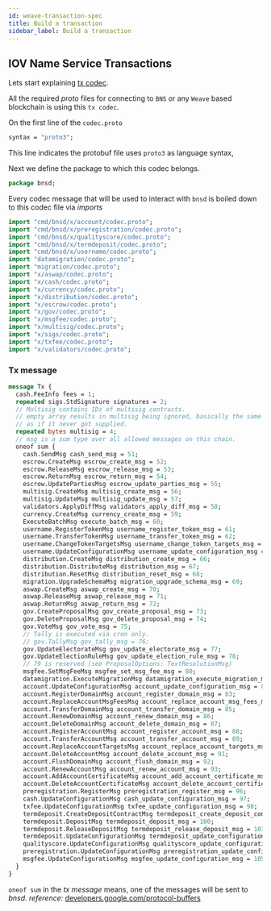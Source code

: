 ```yaml
---
id: weave-transaction-spec
title: Build a transaction
sidebar_label: Build a transaction
---
```


## IOV Name Service Transactions

Lets start explaining [tx codec](https://github.com/iov-one/weave/blob/master/spec/proto/cmd/bnsd/app/codec.proto).

All the required _proto_ files for connecting to `BNS` or any `Weave` based blockchain is using this `tx codec`.

On the first line of the `codec.proto`

```protobuf
syntax = "proto3";
```

This line indicates the protobuf file uses `proto3` as language syntax,

Next we define the package to which this codec belongs.

```protobuf
package bnsd;
```

Every codec message that will be used to interact with `bnsd` is boiled down to this codec file via _imports_

```protobuf
import "cmd/bnsd/x/account/codec.proto";
import "cmd/bnsd/x/preregistration/codec.proto";
import "cmd/bnsd/x/qualityscore/codec.proto";
import "cmd/bnsd/x/termdeposit/codec.proto";
import "cmd/bnsd/x/username/codec.proto";
import "datamigration/codec.proto";
import "migration/codec.proto";
import "x/aswap/codec.proto";
import "x/cash/codec.proto";
import "x/currency/codec.proto";
import "x/distribution/codec.proto";
import "x/escrow/codec.proto";
import "x/gov/codec.proto";
import "x/msgfee/codec.proto";
import "x/multisig/codec.proto";
import "x/sigs/codec.proto";
import "x/txfee/codec.proto";
import "x/validators/codec.proto";
```

### Tx message

```protobuf
message Tx {
  cash.FeeInfo fees = 1;
  repeated sigs.StdSignature signatures = 2;
  // Multisig contains IDs of multisig contracts.
  // empty array results in multisig being ignored, basically the same behaviour
  // as if it never got supplied.
  repeated bytes multisig = 4;
  // msg is a sum type over all allowed messages on this chain.
  oneof sum {
    cash.SendMsg cash_send_msg = 51;
    escrow.CreateMsg escrow_create_msg = 52;
    escrow.ReleaseMsg escrow_release_msg = 53;
    escrow.ReturnMsg escrow_return_msg = 54;
    escrow.UpdatePartiesMsg escrow_update_parties_msg = 55;
    multisig.CreateMsg multisig_create_msg = 56;
    multisig.UpdateMsg multisig_update_msg = 57;
    validators.ApplyDiffMsg validators_apply_diff_msg = 58;
    currency.CreateMsg currency_create_msg = 59;
    ExecuteBatchMsg execute_batch_msg = 60;
    username.RegisterTokenMsg username_register_token_msg = 61;
    username.TransferTokenMsg username_transfer_token_msg = 62;
    username.ChangeTokenTargetsMsg username_change_token_targets_msg = 63;
    username.UpdateConfigurationMsg username_update_configuration_msg = 64;
    distribution.CreateMsg distribution_create_msg = 66;
    distribution.DistributeMsg distribution_msg = 67;
    distribution.ResetMsg distribution_reset_msg = 68;
    migration.UpgradeSchemaMsg migration_upgrade_schema_msg = 69;
    aswap.CreateMsg aswap_create_msg = 70;
    aswap.ReleaseMsg aswap_release_msg = 71;
    aswap.ReturnMsg aswap_return_msg = 72;
    gov.CreateProposalMsg gov_create_proposal_msg = 73;
    gov.DeleteProposalMsg gov_delete_proposal_msg = 74;
    gov.VoteMsg gov_vote_msg = 75;
    // Tally is executed via cron only.
    // gov.TallyMsg gov_tally_msg = 76;
    gov.UpdateElectorateMsg gov_update_electorate_msg = 77;
    gov.UpdateElectionRuleMsg gov_update_election_rule_msg = 78;
    // 79 is reserved (see ProposalOptions: TextResolutionMsg)
    msgfee.SetMsgFeeMsg msgfee_set_msg_fee_msg = 80;
    datamigration.ExecuteMigrationMsg datamigration_execute_migration_msg = 81;
    account.UpdateConfigurationMsg account_update_configuration_msg = 82;
    account.RegisterDomainMsg account_register_domain_msg = 83;
    account.ReplaceAccountMsgFeesMsg account_replace_account_msg_fees_msg = 84;
    account.TransferDomainMsg account_transfer_domain_msg = 85;
    account.RenewDomainMsg account_renew_domain_msg = 86;
    account.DeleteDomainMsg account_delete_domain_msg = 87;
    account.RegisterAccountMsg account_register_account_msg = 88;
    account.TransferAccountMsg account_transfer_account_msg = 89;
    account.ReplaceAccountTargetsMsg account_replace_account_targets_msg = 90;
    account.DeleteAccountMsg account_delete_account_msg = 91;
    account.FlushDomainMsg account_flush_domain_msg = 92;
    account.RenewAccountMsg account_renew_account_msg = 93;
    account.AddAccountCertificateMsg account_add_account_certificate_msg = 94;
    account.DeleteAccountCertificateMsg account_delete_account_certificate_msg = 95;
    preregistration.RegisterMsg preregistration_register_msg = 96;
    cash.UpdateConfigurationMsg cash_update_configuration_msg = 97;
    txfee.UpdateConfigurationMsg txfee_update_configuration_msg = 98;
    termdeposit.CreateDepositContractMsg termdeposit_create_deposit_contract_msg = 99;
    termdeposit.DepositMsg termdeposit_deposit_msg = 100;
    termdeposit.ReleaseDepositMsg termdeposit_release_deposit_msg = 101;
    termdeposit.UpdateConfigurationMsg termdeposit_update_configuration_msg = 102;
    qualityscore.UpdateConfigurationMsg qualityscore_update_configuration_msg = 103;
    preregistration.UpdateConfigurationMsg preregistration_update_configuration_msg = 104;
    msgfee.UpdateConfigurationMsg msgfee_update_configuration_msg = 105;
  }
}
```

`oneof sum` in the _tx message_ means, one of the messages will be sent to _bnsd_. _reference:_ [developers.google.com/protocol-buffers](https://developers.google.com/protocol-buffers/docs/proto3#oneof)

